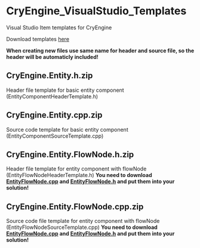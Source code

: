 # CryEngine_VisualStudio_Templates
Visual Studio Item templates for CryEngine

Download templates [here](https://github.com/TadeasKaba/CryEngine_VisualStudio_Templates/releases/tag/1.0)

**When creating new files use same name for header and source file, so the header will be automaticly included!**

## CryEngine.Entity.h.zip
Header file template for basic entity component (EntityComponentHeaderTemplate.h)

## CryEngine.Entity.cpp.zip
Source code template for basic entity component (EntityComponentSourceTemplate.cpp)

## CryEngine.Entity.FlowNode.h.zip
Header file template for entity component with flowNode (EntityFlowNodeHeaderTemplate.h)
**You need to download [EntityFlowNode.cpp](https://github.com/TadeasKaba/CryEngine_VisualStudio_Templates/blob/code/EntityFlowNode.cpp) and [EntityFlowNode.h](https://github.com/TadeasKaba/CryEngine_VisualStudio_Templates/blob/code/EntityFlowNode.h) and put them into your solution!**

## CryEngine.Entity.FlowNode.cpp.zip
Source code file template for entity component with flowNode (EntityFlowNodeSourceTemplate.cpp)
**You need to download [EntityFlowNode.cpp](https://github.com/TadeasKaba/CryEngine_VisualStudio_Templates/blob/code/EntityFlowNode.cpp) and [EntityFlowNode.h](https://github.com/TadeasKaba/CryEngine_VisualStudio_Templates/blob/code/EntityFlowNode.h) and put them into your solution!**
